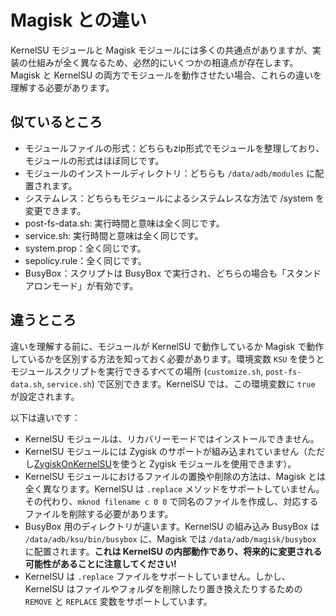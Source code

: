 # Magisk との違い

KernelSU モジュールと Magisk モジュールには多くの共通点がありますが、実装の仕組みが全く異なるため、必然的にいくつかの相違点が存在します。Magisk と KernelSU の両方でモジュールを動作させたい場合、これらの違いを理解する必要があります。

## 似ているところ

- モジュールファイルの形式：どちらもzip形式でモジュールを整理しており、モジュールの形式はほぼ同じです。
- モジュールのインストールディレクトリ：どちらも `/data/adb/modules` に配置されます。
- システムレス：どちらもモジュールによるシステムレスな方法で /system を変更できます。
- post-fs-data.sh: 実行時間と意味は全く同じです。
- service.sh: 実行時間と意味は全く同じです。
- system.prop：全く同じです。
- sepolicy.rule：全く同じです。
- BusyBox：スクリプトは BusyBox で実行され、どちらの場合も「スタンドアロンモード」が有効です。

## 違うところ

違いを理解する前に、モジュールが KernelSU で動作しているか Magisk で動作しているかを区別する方法を知っておく必要があります。環境変数 `KSU` を使うとモジュールスクリプトを実行できるすべての場所 (`customize.sh`, `post-fs-data.sh`, `service.sh`) で区別できます。KernelSU では、この環境変数に `true` が設定されます。

以下は違いです：

- KernelSU モジュールは、リカバリーモードではインストールできません。
- KernelSU モジュールには Zygisk のサポートが組み込まれていません（ただし[ZygiskOnKernelSU](https://github.com/Dr-TSNG/ZygiskOnKernelSU)を使うと Zygisk モジュールを使用できます）。
- KernelSU モジュールにおけるファイルの置換や削除の方法は、Magisk とは全く異なります。KernelSU は `.replace` メソッドをサポートしていません。その代わり、`mknod filename c 0 0` で同名のファイルを作成し、対応するファイルを削除する必要があります。
- BusyBox 用のディレクトリが違います。KernelSU の組み込み BusyBox は `/data/adb/ksu/bin/busybox` に、Magisk では `/data/adb/magisk/busybox` に配置されます。**これは KernelSU の内部動作であり、将来的に変更される可能性があることに注意してください!**
- KernelSU は `.replace` ファイルをサポートしていません。しかし、KernelSU はファイルやフォルダを削除したり置き換えたりするための `REMOVE` と `REPLACE` 変数をサポートしています。
